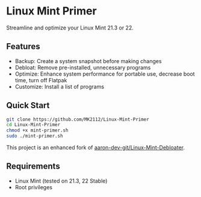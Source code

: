 # Linux Mint Primer

Streamline and optimize your Linux Mint 21.3 or 22.

## Features

- Backup: Create a system snapshot before making changes
- Debloat: Remove pre-installed, unnecessary programs
- Optimize: Enhance system performance for portable use, decrease boot time, turn off Flatpak
- Customize: Install a list of programs

## Quick Start

```bash
git clone https://github.com/MK2112/Linux-Mint-Primer
cd Linux-Mint-Primer
chmod +x mint-primer.sh
sudo ./mint-primer.sh
```

This project is an enhanced fork of [aaron-dev-git/Linux-Mint-Debloater](https://github.com/aaron-dev-git/Linux-Mint-Debloater).

## Requirements

- Linux Mint (tested on 21.3, 22 Stable)
- Root privileges

